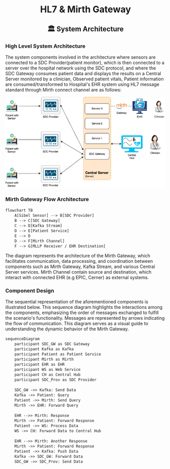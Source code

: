<div align="center">
<h1>HL7 & Mirth Gateway</h1>
<h2> 🏛️ System Architecture </h2>
</div>

### **High Level System Architecture**

The system components involved in the architecture where sensors are connected to a SDC Provider(patient monitor), which is then connected to a server over the hospital network using the SDC protocol, and where the SDC Gateway consumes patient data and displays the results on a Central Server monitored by a clinician, Observed patient vitals, Patient information are consumed/transformed to Hospital's EHR system using HL7 message standard through Mirth connect channel are as follows:

![alt text](../images/Full_System_Architecture.drawio.png)


### **Mirth Gateway Flow Architecture**

```mermaid
flowchart TB
    A[Sibel Sensor] --> B[SDC Provider]
    B --> C[SDC Gateway]
    C --> D[Kafka Stream]
    D --> E[Patient Service]
    E --> D
    D --> F[Mirth Channel]
    F --> G[MLLP Receiver / EHR Destination]
```

The diagram represents the architecture of the Mirth Gateway, which facilitates communication, data processing, and coordination between components such as Mirth Gateway, Kafka Stream, and various Central Server services. Mirth Channel contain source and destination, which interact with connected EHR (e.g EPIC, Cerner) as external systems.


### **Component Design**

The sequential representation of the aforementioned components is illustrated below. This sequence diagram highlights the interactions among the components, emphasizing the order of messages exchanged to fulfill the scenario's functionality. Messages are represented by arrows indicating the flow of communication. This diagram serves as a visual guide to understanding the dynamic behavior of the Mirth Gateway.

```mermaid
sequenceDiagram
    participant SDC_GW as SDC Gateway
    participant Kafka as Kafka
    participant Patient as Patient Service
    participant Mirth as Mirth
    participant EHR as EHR
    participant WS as Web Service
    participant CH as Central Hub
    participant SDC_Prov as SDC Provider

    SDC_GW ->> Kafka: Send Data
    Kafka ->> Patient: Query
    Patient ->> Mirth: Send Query
    Mirth ->> EHR: Forward Query

    EHR -->> Mirth: Response
    Mirth ->> Patient: Forward Response
    Patient ->> WS: Process Data
    WS ->> CH: Forward Data to Central Hub

    EHR -->> Mirth: Another Response
    Mirth ->> Patient: Forward Response
    Patient ->> Kafka: Push Data
    Kafka ->> SDC_GW: Forward Data
    SDC_GW ->> SDC_Prov: Send Data
